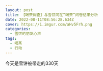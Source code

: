 ```yaml
---
layout: post
title: 【喝茶调查】与雪饼同在“喝茶”问卷结果分析
date: 2022-08-11T08:56:28.634Z
cover: https://i.imgur.com/aHv5Frh.png
categories:
  - 雪饼的朋友心声
tags:
  - 喝茶
  - 行动
---
```

今天是雪饼被带走的330天